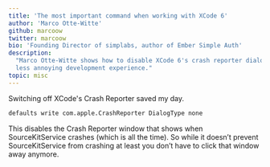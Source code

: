 ```yaml
---
title: 'The most important command when working with XCode 6'
author: 'Marco Otte-Witte'
github: marcoow
twitter: marcoow
bio: 'Founding Director of simplabs, author of Ember Simple Auth'
description:
  "Marco Otte-Witte shows how to disable XCode 6's crash reporter dialog for a
  less annoying development experience."
topic: misc
---
```


Switching off XCode's Crash Reporter saved my day.

<!--break-->

```bash
defaults write com.apple.CrashReporter DialogType none
```

This disables the Crash Reporter window that shows when SourceKitService crashes
(which is all the time). So while it doesn’t prevent SourceKitService from
crashing at least you don’t have to click that window away anymore.
